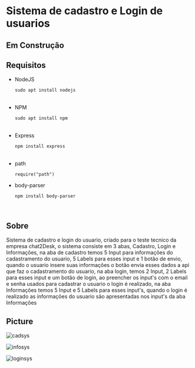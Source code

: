 # Sistema de cadastro e Login de usuarios

<h2>Em Construção</h2>

<h2>Requisitos</h2>

<ul>
  <li>NodeJS</li>
  <p><code>sudo apt install nodejs</code></p>
  <br>
  <li>NPM</li>
  <p><code>sudo apt install npm</code></p>
  <br>
  <li>Express</li>
  <p><code>npm install express</code></p>
  <br>
  <li>path</li>
  <p><code>require("path")</code></p>
  <li>body-parser</li>
  <p><code>npm install body-parser</code></p>
  <br>
</ul>

<h2>Sobre</h2>

<p>Sistema de cadastro e login do usuario, criado para o teste tecnico da empresa chat2Desk, o sistema consiste em 3 abas, Cadastro, Login e Informações, na aba de cadastro temos 5 Input para informações do cadastramento do usuario, 5 Labels para esses input e 1 botão de envio, quando o usuario insere suas informações o botão envia esses dados a api que faz o cadastramento do usuario, na aba login, temos 2 Input, 2 Labels para esses input e um botão de login, ao preencher os input's com o email e senha usados para cadastrar o usuario o login é realizado, na aba Informações temos 5 Input e 5 Labels para esses input's, quando o login é realizado as informações do usuario são apresentadas nos input's da aba Informações</p>

<h2>Picture</h2>

![cadsys](https://user-images.githubusercontent.com/79015823/146565862-a81f13ae-0707-43bd-aba3-ab0082aa553c.jpg)

![infosys](https://user-images.githubusercontent.com/79015823/146565894-adeed48e-7c0e-43cf-9ec0-4425a48c6f95.jpg)

![loginsys](https://user-images.githubusercontent.com/79015823/146565920-85276ecd-812c-48d7-b6f9-05d27966ece6.jpg)
